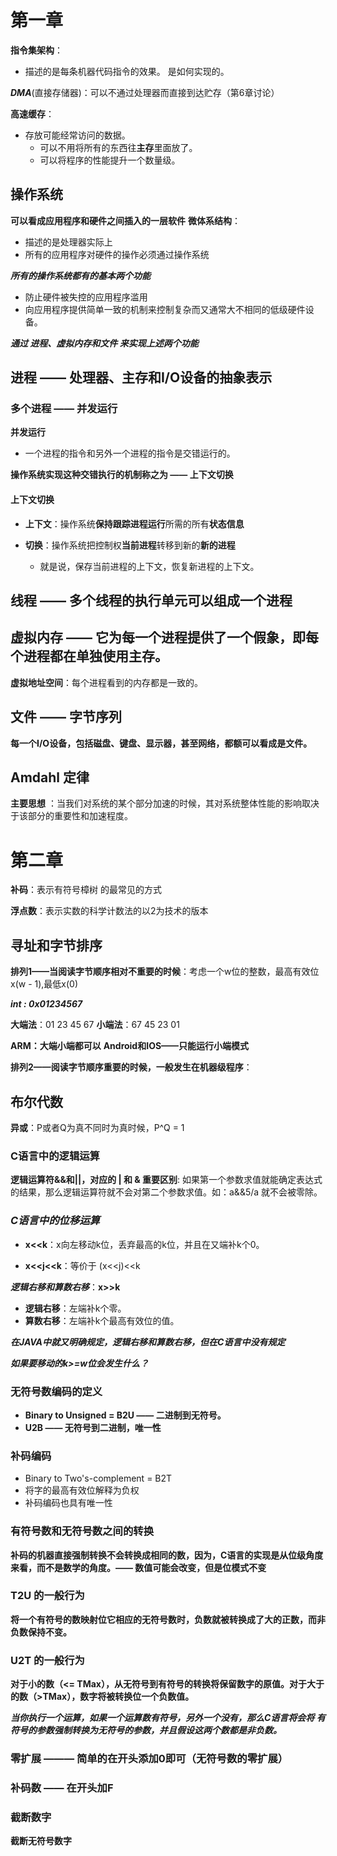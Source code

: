 # 第一章
**指令集架构**：
- 描述的是每条机器代码指令的效果。
是如何实现的。

***DMA***(直接存储器)：可以不通过处理器而直接到达贮存（第6章讨论）

**高速缓存**：
- 存放可能经常访问的数据。
    - 可以不用将所有的东西往**主存**里面放了。
    - 可以将程序的性能提升一个数量级。

## 操作系统
**可以看成应用程序和硬件之间插入的一层软件**
**微体系结构**：
- 描述的是处理器实际上
- 所有的应用程序对硬件的操作必须通过操作系统

***所有的操作系统都有的基本两个功能***
- 防止硬件被失控的应用程序滥用
- 向应用程序提供简单一致的机制来控制复杂而又通常大不相同的低级硬件设备。

***通过 进程、虚拟内存和文件 来实现上述两个功能***

## 进程 —— 处理器、主存和I/O设备的抽象表示
### 多个进程 —— 并发运行
**并发运行**
- 一个进程的指令和另外一个进程的指令是交错运行的。

**操作系统实现这种交错执行的机制称之为 —— 上下文切换**
#### 上下文切换
- **上下文**：操作系统**保持跟踪进程运行**所需的所有**状态信息**

- **切换**：操作系统把控制权**当前进程**转移到新的**新的进程**
    - 就是说，保存当前进程的上下文，恢复新进程的上下文。

## 线程 —— 多个线程的执行单元可以组成一个进程

## 虚拟内存 —— 它为每一个进程提供了一个假象，即每个进程都在单独使用主存。
**虚拟地址空间**：每个进程看到的内存都是一致的。

## 文件 —— 字节序列

**每一个I/O设备，包括磁盘、键盘、显示器，甚至网络，都额可以看成是文件。**

## Amdahl 定律
**主要思想** ：当我们对系统的某个部分加速的时候，其对系统整体性能的影响取决于该部分的重要性和加速程度。

# 第二章
**补码**：表示有符号樟树 的最常见的方式

**浮点数**：表示实数的科学计数法的以2为技术的版本

## 寻址和字节排序
**排列1——当阅读字节顺序相对不重要的时候**：考虑一个w位的整数，最高有效位x(w - 1),最低x(0)

***int : 0x01234567***

**大端法**：01 23 45 67
**小端法**：67 45 23 01

**ARM：大端小端都可以**
**Android和IOS——只能运行小端模式**

**排列2——阅读字节顺序重要的时候，一般发生在机器级程序**：

## 布尔代数
**异或**：P或者Q为真不同时为真时候，P^Q = 1

### C语言中的逻辑运算
**逻辑运算符&&和||，对应的 | 和 & 重要区别**: 如果第一个参数求值就能确定表达式的结果，那么逻辑运算符就不会对第二个参数求值。如：a&&5/a 就不会被零除。

### ***C语言中的位移运算***
- **x<<k**：x向左移动k位，丢弃最高的k位，并且在又端补k个0。

- **x<<j<<k**：等价于 (x<<j)<<k

***逻辑右移和算数右移***：**x>>k**
- **逻辑右移**：左端补k个零。
- **算数右移**：左端补k个最高有效位的值。

***在JAVA中就又明确规定，逻辑右移和算数右移，但在C语言中没有规定***

***如果要移动的k>=w位会发生什么？***

### 无符号数编码的定义
- **Binary to Unsigned =  B2U —— 二进制到无符号。**
- **U2B —— 无符号到二进制，唯一性**

### 补码编码
- Binary to Two's-complement = B2T
- 将字的最高有效位解释为负权
- 补码编码也具有唯一性

### 有符号数和无符号数之间的转换
**补码的机器直接强制转换不会转换成相同的数，因为，C语言的实现是从位级角度来看，而不是数学的角度。—— 数值可能会改变，但是位模式不变**

### T2U 的一般行为
**将一个有符号的数映射位它相应的无符号数时，负数就被转换成了大的正数，而非负数保持不变。**

### U2T 的一般行为
**对于小的数（<= TMax），从无符号到有符号的转换将保留数字的原值。对于大于的数（>TMax），数字将被转换位一个负数值。**

***当你执行一个运算，如果一个运算数有符号，另外一个没有，那么C语言将会将 有符号的参数强制转换为无符号的参数，并且假设这两个数都是非负数。***

### 零扩展 ——— 简单的在开头添加0即可（无符号数的零扩展）
### 补码数 —— 在开头加F

### 截断数字
**截断无符号数字**

